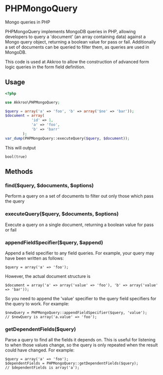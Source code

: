 # PHPMongoQuery

Mongo queries in PHP

PHPMongoQuery implements MongoDB queries in PHP, allowing developers to query a 'document' (an array containing data) against a Mongo query object, returning a boolean value for pass or fail.  Additionally a set of documents can be queried to filter them, as queries are used in MongoDB.

This code is used at Akkroo to allow the construction of advanced form logic queries in the form field definition.

## Usage

```php
<?php

use Akkroo\PHPMongoQuery;

$query = array('a' => 'foo', 'b' => array('$ne' => 'bar'));
$document = array(
			'id' => 1,
			'a' => 'foo',
			'b' => 'barr'
		);
var_dump(PHPMongoQuery::executeQuery($query, $document));
```

This will output

```
bool(true)
```

## Methods

### find($query, $documents, $options)

Perform a query on a set of documents to filter out only those which pass the query

### executeQuery($query, $documents, $options)

Execute a query on a single document, returning a boolean value for pass or fail

### appendFieldSpecifier($query, $append)

Append a field specifier to any field queries.  For example, your query may have been written as follows:

	$query = array('a' => 'foo');

However, the actual document structure is

	$document = array('a' => array('value' => 'foo'), 'b' => array('value' => 'bar'));

So you need to append the 'value' specifier to the query field specifiers for the query to work.  For example:

	$newQuery = PHPMongoQuery::appendFieldSpecifier($query, 'value');
	// $newQuery is array('a.value' => 'foo');

### getDependentFields($query)

Parse a query to find all the fields it depends on.  This is useful for listening to when those values change, so the query is only repeated when the result could have changed.  For example:

	$query = array('a' => 'foo');
	$dependentFields = PHPMongoQuery::getDependentFields($query);
	// $dependentFields is array('a');